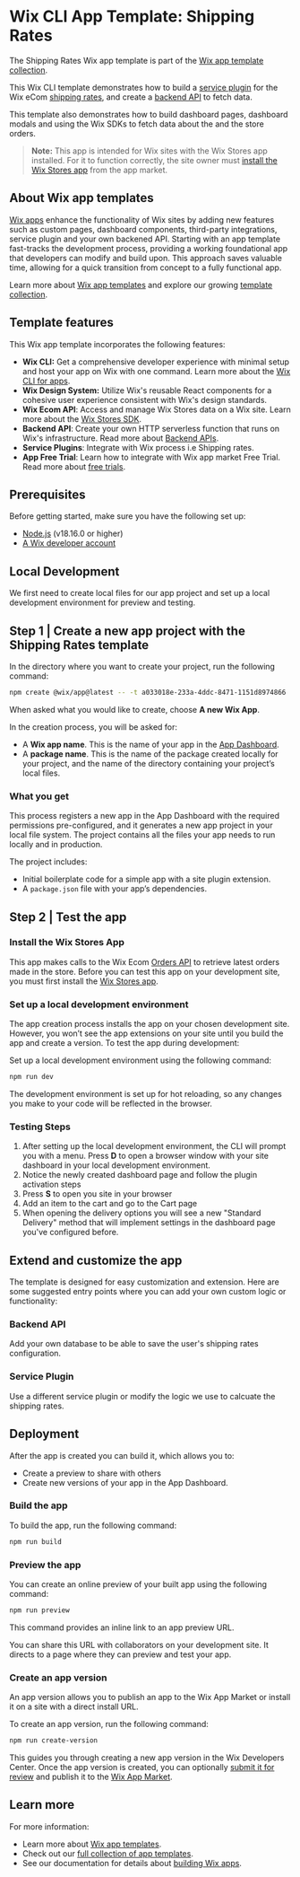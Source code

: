 # Wix CLI App Template: Shipping Rates

The Shipping Rates Wix app template is part of the [Wix app template collection](https://dev.wix.com/apps-templates?filter=cli).

This Wix CLI template demonstrates how to build a [service plugin](https://dev.wix.com/docs/build-apps/develop-your-app/frameworks/wix-cli/supported-extensions/backend-extensions/service-plugins/add-service-plugin-extensions-with-the-cli) for the Wix eCom [shipping rates](https://dev.wix.com/docs/sdk/backend-modules/ecom/service-plugins/shipping-rates/introduction), and create a [backend API](https://dev.wix.com/docs/build-apps/develop-your-app/frameworks/wix-cli/supported-extensions/backend-extensions/api/add-api-extensions-with-the-cli) to fetch data.

This template also demonstrates how to build dashboard pages, dashboard modals and using the Wix SDKs to fetch data about the and the store orders.

> **Note:** This app is intended for Wix sites with the Wix Stores app installed. For it to function correctly, the site owner must [install the Wix Stores app](https://www.wix.com/app-market/wix-stores) from the app market.

## About Wix app templates

[Wix apps](https://dev.wix.com/docs/build-apps) enhance the functionality of Wix sites by adding new features such as custom pages, dashboard components, third-party integrations, service plugin and your own backened API. Starting with an app template fast-tracks the development process, providing a working foundational app that developers can modify and build upon. This approach saves valuable time, allowing for a quick transition from concept to a fully functional app.

Learn more about [Wix app templates](https://dev.wix.com/docs/build-apps/get-started/templates/get-started-from-an-app-template) and explore our growing [template collection](https://dev.wix.com/apps-templates?filter=cli).

## Template features

This Wix app template incorporates the following features:

- **Wix CLI:** Get a comprehensive developer experience with minimal setup and host your app on Wix with one command. Learn more about the [Wix CLI for apps](https://dev.wix.com/docs/build-apps/developer-tools/cli/get-started/about-the-wix-cli-for-apps).
- **Wix Design System:** Utilize Wix's reusable React components for a cohesive user experience consistent with Wix's design standards.
- **Wix Ecom API**: Access and manage Wix Stores data on a Wix site. Learn more about the [Wix Stores SDK](https://dev.wix.com/docs/sdk/backend-modules/ecom/introduction).
- **Backend API**: Create your own HTTP serverless function that runs on Wix's infrastructure. Read more about [Backend APIs](https://dev.wix.com/docs/build-apps/develop-your-app/frameworks/wix-cli/supported-extensions/backend-extensions/api/add-api-extensions-with-the-cli).
- **Service Plugins**: Integrate with Wix process i.e Shipping rates.
- **App Free Trial**: Learn how to integrate with Wix app market Free Trial. Read more about [free trials](https://dev.wix.com/docs/build-apps/launch-your-app/pricing-and-billing/set-up-and-manage-free-trials).

## Prerequisites

Before getting started, make sure you have the following set up:

- [Node.js](https://nodejs.org/en/) (v18.16.0 or higher)
- [A Wix developer account](https://users.wix.com/signin?loginDialogContext=signup&referralInfo=HEADER&postLogin=https:%2F%2Fdev.wix.com%2Fdc3%2Fmy-apps&postSignUp=https:%2F%2Fdev.wix.com%2Fdc3%2Fmy-apps&forceRender=true)

## Local Development

We first need to create local files for our app project and set up a local development environment for preview and testing.

## Step 1 | Create a new app project with the Shipping Rates template

In the directory where you want to create your project, run the following command:

```bash
npm create @wix/app@latest -- -t a033018e-233a-4ddc-8471-1151d8974866
```

When asked what you would like to create, choose **A new Wix App**.

In the creation process, you will be asked for:

- A **Wix app name**. This is the name of your app in the [App Dashboard](https://dev.wix.com/app-selector?title=Select+an+App&primaryButtonText=Select+Site&actionUrl=https%3A%2F%2Fdev.wix.com%2Fapps%2F%7BappId%7D%2Fhome).
- A **package name**. This is the name of the package created locally for your project, and the name of the directory containing your project’s local files.

### What you get

This process registers a new app in the App Dashboard with the required permissions pre-configured, and it generates a new app project in your local file system. The project contains all the files your app needs to run locally and in production.

The project includes:

- Initial boilerplate code for a simple app with a site plugin extension.
- A `package.json` file with your app’s dependencies.

## Step 2 | Test the app

### Install the Wix Stores App

This app makes calls to the Wix Ecom [Orders API](https://dev.wix.com/docs/sdk/backend-modules/ecom/orders/setup) to retrieve latest orders made in the store. Before you can test this app on your development site, you must first install the [Wix Stores app](https://www.wix.com/app-market/wix-stores).

### Set up a local development environment

The app creation process installs the app on your chosen development site. However, you won’t see the app extensions on your site until you build the app and create a version. To test the app during development:

Set up a local development environment using the following command:

```bash
npm run dev
```

The development environment is set up for hot reloading, so any changes you make to your code will be reflected in the browser.

### Testing Steps

1. After setting up the local development environment, the CLI will prompt you with a menu. Press **D** to open a browser window with your site dashboard in your local development environment.
1. Notice the newly created dashboard page and follow the plugin activation steps
1. Press **S** to open you site in your browser
1. Add an item to the cart and go to the Cart page
1. When opening the delivery options you will see a new "Standard Delivery" method that will implement settings in the dashboard page you've configured before.

## Extend and customize the app

The template is designed for easy customization and extension. Here are some suggested entry points where you can add your own custom logic or functionality:

### Backend API

Add your own database to be able to save the user's shipping rates configuration.

### Service Plugin

Use a different service plugin or modify the logic we use to calcuate the shipping rates.

## Deployment

After the app is created you can build it, which allows you to:

- Create a preview to share with others
- Create new versions of your app in the App Dashboard.

### Build the app

To build the app, run the following command:

```bash
npm run build
```

### Preview the app

You can create an online preview of your built app using the following command:

```bash
npm run preview
```

This command provides an inline link to an app preview URL.

You can share this URL with collaborators on your development site. It directs to a page where they can preview and test your app.

### Create an app version

An app version allows you to publish an app to the Wix App Market or install it on a site with a direct install URL.

To create an app version, run the following command:

```bash
npm run create-version
```

This guides you through creating a new app version in the Wix Developers Center. Once the app version is created, you can optionally [submit it for review](https://devforum.wix.com/kb/en/article/submit-your-app-for-review) and publish it to the [Wix App Market](https://www.wix.com/app-market).

## Learn more

For more information:

- Learn more about [Wix app templates](https://dev.wix.com/docs/build-apps/get-started/templates/get-started-from-an-app-template).
- Check out our [full collection of app templates](https://dev.wix.com/apps-templates?filter=cli).
- See our documentation for details about [building Wix apps](https://dev.wix.com/docs/build-apps).
